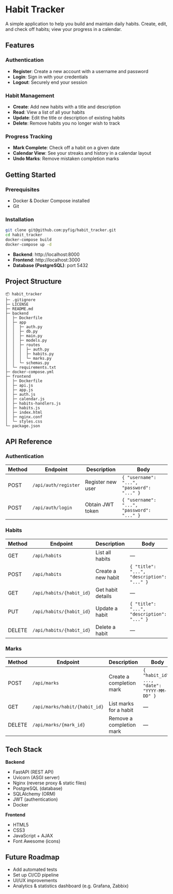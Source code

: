 # Habit Tracker

A simple application to help you build and maintain daily habits. Create, edit, and check off habits; view your progress in a calendar.

## Features

### Authentication
- **Register**: Create a new account with a username and password  
- **Login**: Sign in with your credentials  
- **Logout**: Securely end your session  

### Habit Management
- **Create**: Add new habits with a title and description  
- **Read**: View a list of all your habits  
- **Update**: Edit the title or description of existing habits  
- **Delete**: Remove habits you no longer wish to track  

### Progress Tracking
- **Mark Complete**: Check off a habit on a given date  
- **Calendar View**: See your streaks and history in a calendar layout  
- **Undo Marks**: Remove mistaken completion marks  

## Getting Started

### Prerequisites

- Docker & Docker Compose installed  
- Git  

### Installation

```bash
git clone git@github.com:pyfig/habit_tracker.git
cd habit_tracker
docker-compose build
docker-compose up -d
```

- **Backend**: http://localhost:8000  
- **Frontend**: http://localhost:3000  
- **Database (PostgreSQL)**: port 5432  

## Project Structure

```
📦 habit_tracker
├─ .gitignore
├─ LICENSE
├─ README.md
├─ backend
│  ├─ Dockerfile
│  ├─ app
│  │  ├─ auth.py
│  │  ├─ db.py
│  │  ├─ main.py
│  │  ├─ models.py
│  │  ├─ routes
│  │  │  ├─ auth.py
│  │  │  ├─ habits.py
│  │  │  └─ marks.py
│  │  └─ schemas.py
│  └─ requirements.txt
├─ docker-compose.yml
├─ frontend
│  ├─ Dockerfile
│  ├─ api.js
│  ├─ app.js
│  ├─ auth.js
│  ├─ calendar.js
│  ├─ habits-handlers.js
│  ├─ habits.js
│  ├─ index.html
│  ├─ nginx.conf
│  └─ styles.css
└─ package.json
```

## API Reference

### Authentication

| Method | Endpoint               | Description            | Body                                |
| ------ | ---------------------- | ---------------------- | ----------------------------------- |
| POST   | `/api/auth/register`   | Register new user      | `{ "username": "...", "password": "..." }` |
| POST   | `/api/auth/login`      | Obtain JWT token       | `{ "username": "...", "password": "..." }` |

### Habits

| Method | Endpoint                  | Description              | Body                                   |
| ------ | ------------------------- | ------------------------ | -------------------------------------- |
| GET    | `/api/habits`             | List all habits          | —                                      |
| POST   | `/api/habits`             | Create a new habit       | `{ "title": "...", "description": "..." }` |
| GET    | `/api/habits/{habit_id}`  | Get habit details        | —                                      |
| PUT    | `/api/habits/{habit_id}`  | Update a habit           | `{ "title": "...", "description": "..." }` |
| DELETE | `/api/habits/{habit_id}`  | Delete a habit           | —                                      |

### Marks

| Method | Endpoint                       | Description                 | Body                         |
| ------ | ------------------------------ | --------------------------- | ---------------------------- |
| POST   | `/api/marks`                   | Create a completion mark    | `{ "habit_id": ..., "date": "YYYY-MM-DD" }` |
| GET    | `/api/marks/habit/{habit_id}`  | List marks for a habit      | —                            |
| DELETE | `/api/marks/{mark_id}`         | Remove a completion mark    | —                            |

## Tech Stack

**Backend**  
- FastAPI (REST API)  
- Uvicorn (ASGI server)  
- Nginx (reverse proxy & static files)  
- PostgreSQL (database)  
- SQLAlchemy (ORM)  
- JWT (authentication)  
- Docker  

**Frontend**  
- HTML5  
- CSS3  
- JavaScript + AJAX  
- Font Awesome (icons)  

## Future Roadmap

- Add automated tests  
- Set up CI/CD pipeline  
- UI/UX improvements  
- Analytics & statistics dashboard (e.g. Grafana, Zabbix)  
